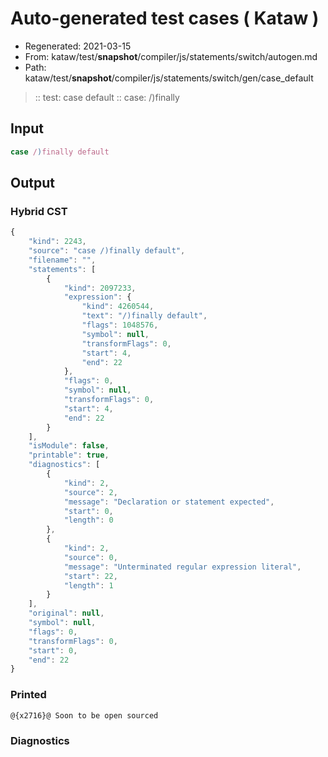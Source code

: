 # Auto-generated test cases ( Kataw )
- Regenerated: 2021-03-15
- From: kataw/test/__snapshot__/compiler/js/statements/switch/autogen.md
- Path: kataw/test/__snapshot__/compiler/js/statements/switch/gen/case_default
> :: test: case default
> :: case: /)finally
## Input

`````js
case /)finally default
`````

## Output

### Hybrid CST

```javascript
{
    "kind": 2243,
    "source": "case /)finally default",
    "filename": "",
    "statements": [
        {
            "kind": 2097233,
            "expression": {
                "kind": 4260544,
                "text": "/)finally default",
                "flags": 1048576,
                "symbol": null,
                "transformFlags": 0,
                "start": 4,
                "end": 22
            },
            "flags": 0,
            "symbol": null,
            "transformFlags": 0,
            "start": 4,
            "end": 22
        }
    ],
    "isModule": false,
    "printable": true,
    "diagnostics": [
        {
            "kind": 2,
            "source": 2,
            "message": "Declaration or statement expected",
            "start": 0,
            "length": 0
        },
        {
            "kind": 2,
            "source": 0,
            "message": "Unterminated regular expression literal",
            "start": 22,
            "length": 1
        }
    ],
    "original": null,
    "symbol": null,
    "flags": 0,
    "transformFlags": 0,
    "start": 0,
    "end": 22
}
```

### Printed

```javascript
@{x2716}@ Soon to be open sourced
```

### Diagnostics

```javascript

```

